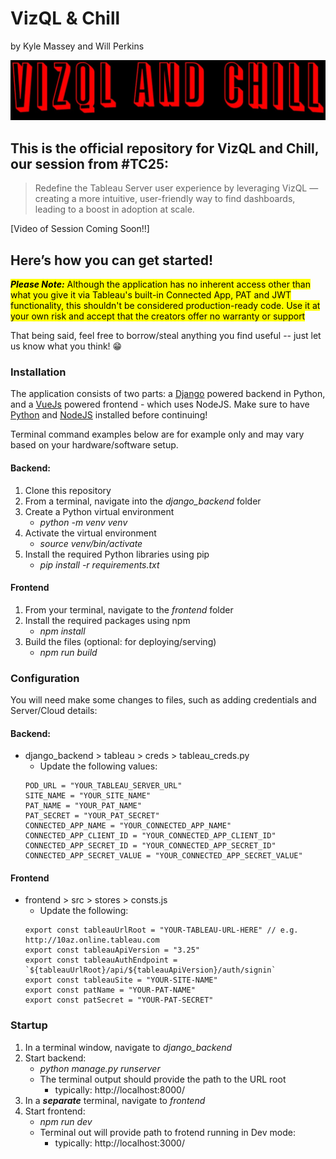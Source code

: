# VizQL & Chill

by Kyle Massey and Will Perkins

![VizQL and Chill Logo](/frontend/public/splash_logo.jpeg)

## This is the official repository for VizQL and Chill, our session from #TC25:


> Redefine the Tableau Server user experience by leveraging VizQL — creating a more intuitive, user-friendly way to find dashboards, leading to a boost in adoption at scale.


\[Video of Session Coming Soon!!\]

## Here’s how you can get started!

<mark>***Please Note:*** Although the application has no inherent access other than what you give it via Tableau's built-in Connected App, PAT and JWT functionality, this shouldn't be considered production-ready code. Use it at your own risk and accept that the creators offer no warranty or support</mark>

That being said, feel free to borrow/steal anything you find useful -- just let us know what you think! 😁

### Installation

The application consists of two parts: a [Django](<https://www.djangoproject.com/>) powered backend in Python, and a [VueJs](https://vuejs.org/) powered frontend - which uses NodeJS. Make sure to have [Python](https://www.python.org/) and [NodeJS](https://nodejs.org/en/download) installed before continuing!

Terminal command examples below are for example only and may vary based on your hardware/software setup.

#### Backend:
1. Clone this repository
2. From a terminal, navigate into the *django_backend* folder
3. Create a Python virtual environment
    - *python -m venv venv*
4. Activate the virtual environment
    - *source venv/bin/activate*
5. Install the required Python libraries using pip
    - *pip install -r requirements.txt*

#### Frontend
1. From your terminal, navigate to the *frontend* folder
2. Install the required packages using npm
    - *npm install*
3. Build the files (optional: for deploying/serving)
    - *npm run build*

### Configuration

You will need make some changes to files, such as adding credentials and Server/Cloud details:

#### Backend:
- django_backend > tableau > creds > tableau_creds.py
    - Update the following values:
    ```
    POD_URL = "YOUR_TABLEAU_SERVER_URL"
    SITE_NAME = "YOUR_SITE_NAME"
    PAT_NAME = "YOUR_PAT_NAME"
    PAT_SECRET = "YOUR_PAT_SECRET"
    CONNECTED_APP_NAME = "YOUR_CONNECTED_APP_NAME"
    CONNECTED_APP_CLIENT_ID = "YOUR_CONNECTED_APP_CLIENT_ID"
    CONNECTED_APP_SECRET_ID = "YOUR_CONNECTED_APP_SECRET_ID"
    CONNECTED_APP_SECRET_VALUE = "YOUR_CONNECTED_APP_SECRET_VALUE"
    ```

#### Frontend
- frontend > src > stores > consts.js
    - Update the following:
    ```
    export const tableauUrlRoot = "YOUR-TABLEAU-URL-HERE" // e.g. http://10az.online.tableau.com 
    export const tableauApiVersion = "3.25"
    export const tableauAuthEndpoint = `${tableauUrlRoot}/api/${tableauApiVersion}/auth/signin`
    export const tableauSite = "YOUR-SITE-NAME"
    export const patName = "YOUR-PAT-NAME"
    export const patSecret = "YOUR-PAT-SECRET"
    ``` 
        
### Startup

1. In a terminal window, navigate to *django_backend*
2. Start backend:
    - *python manage.py runserver*
    - The terminal output should provide the path to the URL root
        - typically: http://localhost:8000/
3. In a ***separate*** terminal, navigate to *frontend*
4. Start frontend:
    - *npm run dev*
    - Terminal out will provide path to frotend running in Dev mode:
        - typically: http://localhost:3000/